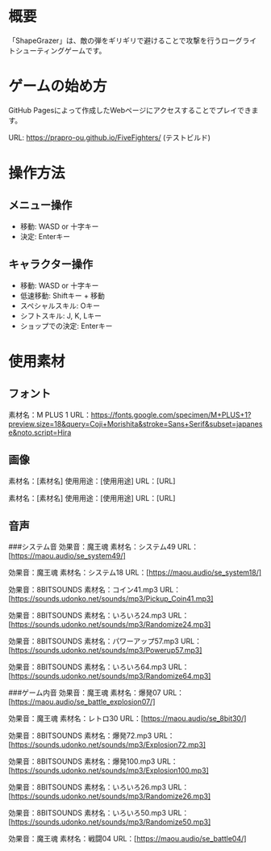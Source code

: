 # 概要
「ShapeGrazer」は、敵の弾をギリギリで避けることで攻撃を行うローグライトシューティングゲームです。

# ゲームの始め方
GitHub Pagesによって作成したWebページにアクセスすることでプレイできます。

URL: https://prapro-ou.github.io/FiveFighters/ (テストビルド)

# 操作方法
## メニュー操作
- 移動: WASD or 十字キー
- 決定: Enterキー

## キャラクター操作
- 移動: WASD or 十字キー
- 低速移動: Shiftキー + 移動
- スペシャルスキル: Oキー
- シフトスキル: J, K, Lキー
- ショップでの決定: Enterキー

# 使用素材
## フォント
素材名：M PLUS 1
URL：https://fonts.google.com/specimen/M+PLUS+1?preview.size=18&query=Coji+Morishita&stroke=Sans+Serif&subset=japanese&noto.script=Hira

## 画像
素材名：[素材名]
使用用途：[使用用途]
URL：[URL]

素材名：[素材名]
使用用途：[使用用途]
URL：[URL]

## 音声
###システム音
効果音：魔王魂
素材名：システム49
URL：[https://maou.audio/se_system49/]

効果音：魔王魂
素材名：システム18
URL：[https://maou.audio/se_system18/]

効果音：8BITSOUNDS
素材名：コイン41.mp3
URL：[https://sounds.udonko.net/sounds/mp3/Pickup_Coin41.mp3]

効果音：8BITSOUNDS
素材名：いろいろ24.mp3
URL：[https://sounds.udonko.net/sounds/mp3/Randomize24.mp3]

効果音：8BITSOUNDS
素材名：パワーアップ57.mp3
URL：[https://sounds.udonko.net/sounds/mp3/Powerup57.mp3]

効果音：8BITSOUNDS
素材名：いろいろ64.mp3
URL：[https://sounds.udonko.net/sounds/mp3/Randomize64.mp3]

###ゲーム内音
効果音：魔王魂
素材名：爆発07
URL：[https://maou.audio/se_battle_explosion07/]

効果音：魔王魂
素材名：レトロ30
URL：[https://maou.audio/se_8bit30/]

効果音：8BITSOUNDS
素材名：爆発72.mp3
URL：[https://sounds.udonko.net/sounds/mp3/Explosion72.mp3]

効果音：8BITSOUNDS
素材名：爆発100.mp3
URL：[https://sounds.udonko.net/sounds/mp3/Explosion100.mp3]

効果音：8BITSOUNDS
素材名：いろいろ26.mp3
URL：[https://sounds.udonko.net/sounds/mp3/Randomize26.mp3]

効果音：8BITSOUNDS
素材名：いろいろ50.mp3
URL：[https://sounds.udonko.net/sounds/mp3/Randomize50.mp3]

効果音：魔王魂
素材名：戦闘04
URL：[https://maou.audio/se_battle04/]



